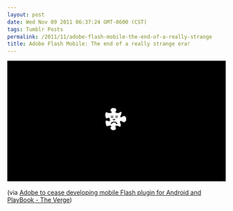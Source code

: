 ```yaml
---
layout: post
date: Wed Nov 09 2011 06:37:24 GMT-0600 (CST)
tags: Tumblr Posts
permalink: /2011/11/adobe-flash-mobile-the-end-of-a-really-strange
title: Adobe Flash Mobile: The end of a really strange era!
---
```


![](/public/assets/tumblr/tumblr_lue8edmfkW1qa4klho1_1280.jpg)

(via [Adobe to cease developing mobile Flash plugin for Android and PlayBook - The Verge](http://www.theverge.com/2011/11/9/2548802/adobe-killing-mobile-flash-plugin-android-playbook))
